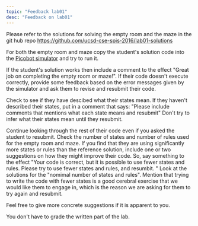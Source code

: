```yaml
---
topic: "Feedback lab01"
desc: "Feedback on lab01"
---
```



Please refer to the solutions for solving the empty room and the maze in the git hub repo https://github.com/ucsd-cse-spis-2016/lab01-solutions

For both the empty room and maze copy the student's solution code into the [Picobot simulator](https://www.cs.hmc.edu/picobot/) and try to run it.

If the student's solution works then include a comment to the effect "Great job on completing the empty room or maze!".
If their code doesn't execute correctly, provide some feedback based on the error messages given by the simulator and ask them to revise and resubmit their code.

Check to see if they have descibed what their states mean. If they haven't described their states, put in a comment that says:
"Please include comments that mentions what each state means and resubmit"
Don't try to infer what their states mean until they resubmit.

Continue looking through the rest of their code even if you asked the student to resubmit.
Check the number of states and number of rules used for the empty room and maze.
If you find that they are using significantly more states or rules than the reference solution, include one or two suggestions on how they might improve their code. So, say something to the effect "Your code is correct, but it is possible to use fewer states and rules. Please try to use fewer states and rules, and resumbit. " Look at the solutions for the "nomimal number of states and rules".  Mention that trying to write the code with fewer states is a good cerebral exercise that we would like them to engage in, which is the reason we are asking for them to try again and resubmit.

Feel free to give more concrete suggestions if it is apparent to you.

You don't have to grade the written part of the lab.


